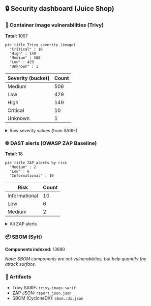 ## 🔒 Security dashboard (Juice Shop)

### 🐳 Container image vulnerabilities (Trivy)
**Total:** 1097

```mermaid
pie title Trivy severity (image)
  "Critical" : 10
  "High" : 149
  "Medium" : 508
  "Low" : 429
  "Unknown" : 1
```

| Severity (bucket) | Count |
|---|---|
| Medium | 508 |
| Low | 429 |
| High | 149 |
| Critical | 10 |
| Unknown | 1 |

<details><summary>Raw severity values (from SARIF)</summary>


| Severity (raw) | Count |
|---|---|
| 5.5 | 463 |
| 2.0 | 426 |
| 8.0 | 81 |
| 7.8 | 42 |
| 4.7 | 13 |
| 6.5 | 9 |
| 7.5 | 9 |
| 5.3 | 7 |
| 7.1 | 5 |
| 9.8 | 4 |
| 4.1 | 3 |
| 7.0 | 3 |
| 7.3 | 3 |
| 8.1 | 3 |
| 9.1 | 3 |
| 9.5 | 3 |
| 3.3 | 2 |
| 4.4 | 2 |
| 4.6 | 2 |
| 5.0 | 2 |
| 6.4 | 2 |
| 6.7 | 2 |
| 0.0 | 1 |
| 1.9 | 1 |
| 4.8 | 1 |
| 6.1 | 1 |
| 6.3 | 1 |
| 7.2 | 1 |
| 7.4 | 1 |
| 7.7 | 1 |


</details>

### 🌐 DAST alerts (OWASP ZAP Baseline)
**Total:** 18

```mermaid
pie title ZAP alerts by risk
  "Medium" : 2
  "Low" : 6
  "Informational" : 10
```

| Risk | Count |
|---|---|
| Informational | 10 |
| Low | 6 |
| Medium | 2 |

<details><summary>All ZAP alerts</summary>


- **Content Security Policy (CSP) Header Not Set** — _Medium_ (examples: 11) — e.g. `http://localhost:3000`
- **Cross-Domain Misconfiguration** — _Medium_ (examples: 11) — e.g. `http://localhost:3000`
- **Cross-Domain JavaScript Source File Inclusion** — _Low_ (examples: 10) — e.g. `http://localhost:3000`
- **Dangerous JS Functions** — _Low_ (examples: 2) — e.g. `http://localhost:3000/main.js`
- **Deprecated Feature Policy Header Set** — _Low_ (examples: 11) — e.g. `http://localhost:3000`
- **Full Path Disclosure** — _Low_ (examples: 6) — e.g. `http://localhost:3000/ftp/coupons_2013.md.bak`
- **Insufficient Site Isolation Against Spectre Vulnerability** — _Low_ (examples: 10) — e.g. `http://localhost:3000`
- **Timestamp Disclosure - Unix** — _Low_ (examples: 16) — e.g. `http://localhost:3000`
- **Base64 Disclosure** — _Informational_ (examples: 5) — e.g. `http://localhost:3000/ftp`
- **Information Disclosure - Suspicious Comments** — _Informational_ (examples: 2) — e.g. `http://localhost:3000/main.js`
- **Modern Web Application** — _Informational_ (examples: 11) — e.g. `http://localhost:3000`
- **Non-Storable Content** — _Informational_ (examples: 1) — e.g. `http://localhost:3000/ftp/coupons_2013.md.bak`
- **Sec-Fetch-Dest Header is Missing** — _Informational_ (examples: 3) — e.g. `http://localhost:3000`
- **Sec-Fetch-Mode Header is Missing** — _Informational_ (examples: 3) — e.g. `http://localhost:3000`
- **Sec-Fetch-Site Header is Missing** — _Informational_ (examples: 3) — e.g. `http://localhost:3000`
- **Sec-Fetch-User Header is Missing** — _Informational_ (examples: 3) — e.g. `http://localhost:3000`
- **Storable and Cacheable Content** — _Informational_ (examples: 1) — e.g. `http://localhost:3000/robots.txt`
- **Storable but Non-Cacheable Content** — _Informational_ (examples: 9) — e.g. `http://localhost:3000`


</details>

### 📦 SBOM (Syft)
**Components indexed:** 13690

_Note: SBOM components are not vulnerabilities, but help quantify the attack surface._

### 📎 Artifacts
- Trivy SARIF: `trivy-image.sarif`
- ZAP JSON: `report_json.json`
- SBOM (CycloneDX): `sbom.cdx.json`

